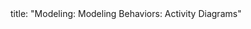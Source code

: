 <frontmatter>
title: "Modeling: Modeling Behaviors: Activity Diagrams"
</frontmatter>

<include src="unit-inPage-asFlat.md" boilerplate />